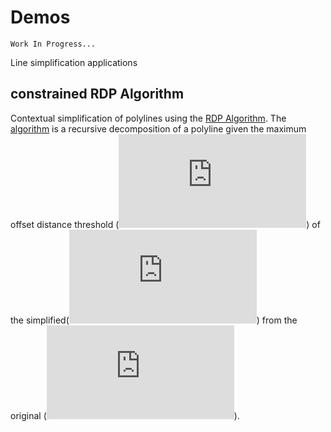 # Demos
`Work In Progress...`

Line simplification applications 

## constrained RDP Algorithm
Contextual simplification of polylines using the 
[RDP Algorithm][0]. The [algorithm][1] is a recursive decomposition of 
a polyline given the maximum offset distance threshold (![epsilon][2]) 
of the simplified(![lprime][4]) from the original (![lprime][3]).

[0]: <https://utpjournals.press/doi/10.3138/FM57-6770-U75U-7727> "RDP"
[1]: <https://en.wikipedia.org/wiki/Ramer%E2%80%93Douglas%E2%80%93Peucker_algorithm> "RDP Wiki"
[2]: <https://latex.codecogs.com/svg.latex?%5Cinline%20%5Clarge%20%5Cvarepsilon> "\varepsilon"
[3]: <https://latex.codecogs.com/svg.latex?%5Cinline%20%5Clarge%20L> "L"
[4]: <https://latex.codecogs.com/svg.latex?%5Cinline%20%5Clarge%20L%5E%5Cprime> "L^\prime"
